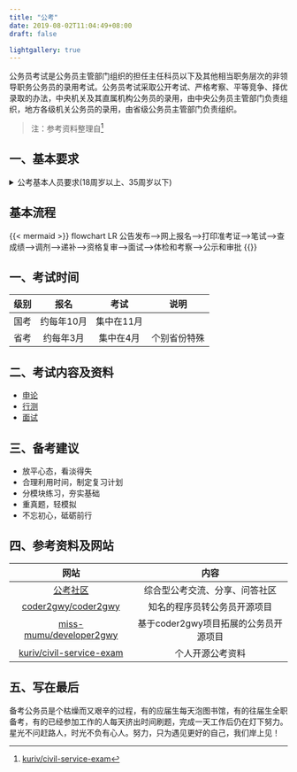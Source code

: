 ```yaml
---
title: "公考"
date: 2019-08-02T11:04:49+08:00
draft: false

lightgallery: true
---
```


公务员考试是公务员主管部门组织的担任主任科员以下及其他相当职务层次的非领导职务公务员的录用考试。公务员考试采取公开考试、严格考察、平等竞争、择优录取的办法，中央机关及其直属机构公务员的录用，由中央公务员主管部门负责组织，地方各级机关公务员的录用，由省级公务员主管部门负责组织。

> 注：参考资料整理自[^1]

## 一、基本要求

<details>
<summary>公考基本人员要求(18周岁以上、35周岁以下)</summary>

|条件|
|---|
|（一）具有中华人民共和国国籍；|
|（二）18周岁以上、35周岁以下，应届毕业硕士研究生和博士研究生（非在职）年龄可放宽到40周岁以下；|
|（三）拥护中华人民共和国宪法；|
|（四）具有良好的品行；|
|（五）具有正常履行职责的身体条件；|
|（六）具有符合职位要求的工作能力；|
|（七）具有大专以上文化程度；|
|（八）具备部门规定的拟任职位所要求的其他资格条件。|
</details>

## 基本流程

{{< mermaid >}}
flowchart LR
    公告发布-->网上报名-->打印准考证-->笔试-->查成绩-->调剂-->递补-->资格复审-->面试-->体检和考察-->公示和审批
{{</mermaid>}}

## 一、考试时间

|级别|报名|考试|说明|
|:---:|:---:|:---:|:---:|
|国考|约每年10月|集中在11月||
|省考|约每年3月|集中在4月|个别省份特殊|

## 二、考试内容及资料

* [申论](https://github.com/kuriv/civil-service-exam/blob/master/%E7%94%B3%E8%AE%BA/README.md)
* [行测](https://github.com/kuriv/civil-service-exam/blob/master/%E8%A1%8C%E6%B5%8B/README.md)
* [面试](https://github.com/kuriv/civil-service-exam/blob/master/%E9%9D%A2%E8%AF%95/README.md)

## 三、备考建议

* 放平心态，看淡得失
* 合理利用时间，制定复习计划
* 分模块练习，夯实基础
* 重真题，轻模拟
* 不忘初心，砥砺前行

## 四、参考资料及网站

|网站|内容|
|:---:|:---:|
|[公考社区](https://www.gongkaoshequ.com/)|综合型公考交流、分享、问答社区|
|[coder2gwy/coder2gwy](https://github.com/coder2gwy/coder2gwy)|知名的程序员转公务员开源项目|
|[miss-mumu/developer2gwy](https://github.com/miss-mumu/developer2gwy)|基于coder2gwy项目拓展的公务员开源项目|
|[kuriv/civil-service-exam](https://github.com/kuriv/civil-service-exam)|个人开源公考资料|

## 五、写在最后

备考公务员是个枯燥而又艰辛的过程，有的应届生每天泡图书馆，有的往届生全职备考，有的已经参加工作的人每天挤出时间刷题，完成一天工作后仍在灯下努力。星光不问赶路人，时光不负有心人。努力，只为遇见更好的自己，我们岸上见！

[^1]: [kuriv/civil-service-exam](https://github.com/kuriv/civil-service-exam)
